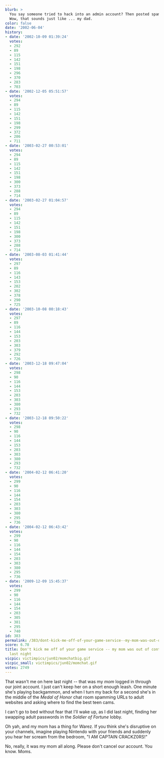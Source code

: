 ```yaml
---
blurb: >
  You say someone tried to hack into an admin account? Then posted spam on your messageboards?
  Wow, that sounds just like ... my dad.
color: false
date: '2002-06-04'
history:
- date: '2002-10-09 01:39:24'
  votes:
  - 292
  - 89
  - 115
  - 142
  - 151
  - 198
  - 296
  - 370
  - 283
  - 703
- date: '2002-12-05 05:51:57'
  votes:
  - 294
  - 89
  - 115
  - 142
  - 151
  - 198
  - 299
  - 372
  - 286
  - 711
- date: '2003-02-27 00:53:01'
  votes:
  - 294
  - 89
  - 115
  - 142
  - 151
  - 198
  - 300
  - 373
  - 288
  - 714
- date: '2003-02-27 01:04:57'
  votes:
  - 294
  - 89
  - 115
  - 142
  - 151
  - 198
  - 300
  - 373
  - 288
  - 714
- date: '2003-08-03 01:41:44'
  votes:
  - 297
  - 89
  - 116
  - 143
  - 153
  - 202
  - 302
  - 378
  - 290
  - 725
- date: '2003-10-08 00:18:43'
  votes:
  - 297
  - 89
  - 116
  - 144
  - 153
  - 203
  - 303
  - 379
  - 292
  - 726
- date: '2003-12-18 09:47:04'
  votes:
  - 298
  - 90
  - 116
  - 144
  - 153
  - 203
  - 303
  - 380
  - 293
  - 732
- date: '2003-12-18 09:50:22'
  votes:
  - 298
  - 90
  - 116
  - 144
  - 153
  - 203
  - 303
  - 380
  - 293
  - 732
- date: '2004-02-12 06:41:20'
  votes:
  - 299
  - 90
  - 116
  - 144
  - 154
  - 203
  - 303
  - 380
  - 295
  - 736
- date: '2004-02-12 06:43:42'
  votes:
  - 299
  - 90
  - 116
  - 144
  - 154
  - 203
  - 303
  - 380
  - 295
  - 736
- date: '2009-12-09 15:45:37'
  votes:
  - 299
  - 90
  - 116
  - 144
  - 154
  - 203
  - 305
  - 381
  - 295
  - 740
id: 383
permalink: /383/dont-kick-me-off-of-your-game-service--my-mom-was-out-of-control-on-here-last-night/
score: 6.78
title: Don't kick me off of your game service -- my mom was out of control on here
  last night
vicpic: victimpics/jun02/momchatbig.gif
vicpic_small: victimpics/jun02/momchat.gif
votes: 2749
---
```


That wasn't me on here last night -- that was my *mom* logged in through
our joint account. I just can't keep her on a short enough leash. One
minute she's playing backgammon, and when I turn my back for a second
she's in the middle of the *Medal of Honor* chat room spamming URLs to
adult websites and asking where to find the best teen cams.

I can't go to bed without fear that I'll wake up, as I did last night,
finding her swapping adult passwords in the *Soldier of Fortune* lobby.

Oh yah, and my mom has a thing for Warez. If you think she's disruptive
on your channels, imagine playing Nintendo with your friends and
suddenly you hear her scream from the bedroom, "I AM CAPTAIN CRACKZ0RS!"

No, really, it was my mom all along. Please don't cancel our account.
You know. Moms.